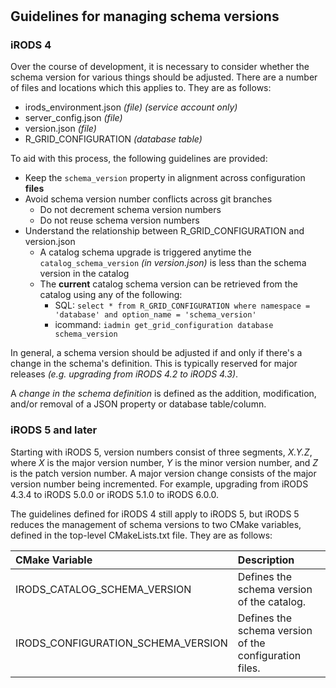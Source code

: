#

## Guidelines for managing schema versions

### iRODS 4

Over the course of development, it is necessary to consider whether the schema version for various things should be adjusted. There are a number of files and locations which this applies to. They are as follows:

- irods_environment.json _(file) (service account only)_
- server_config.json _(file)_
- version.json _(file)_
- R_GRID_CONFIGURATION _(database table)_

To aid with this process, the following guidelines are provided:

- Keep the `schema_version` property in alignment across configuration **files**
- Avoid schema version number conflicts across git branches
    - Do not decrement schema version numbers
    - Do not reuse schema version numbers
- Understand the relationship between R_GRID_CONFIGURATION and version.json
    - A catalog schema upgrade is triggered anytime the `catalog_schema_version` _(in version.json)_ is less than the schema version in the catalog
    - The **current** catalog schema version can be retrieved from the catalog using any of the following:
        - SQL: `select * from R_GRID_CONFIGURATION where namespace = 'database' and option_name = 'schema_version'`
        - icommand: `iadmin get_grid_configuration database schema_version`

In general, a schema version should be adjusted if and only if there's a change in the schema's definition. This is typically reserved for major releases _(e.g. upgrading from iRODS 4.2 to iRODS 4.3)_.

A _change in the schema definition_ is defined as the addition, modification, and/or removal of a JSON property or database table/column.

### iRODS 5 and later

Starting with iRODS 5, version numbers consist of three segments, _X.Y.Z_, where _X_ is the major version number, _Y_ is the minor version number, and _Z_ is the patch version number. A major version change consists of the major version number being incremented. For example, upgrading from iRODS 4.3.4 to iRODS 5.0.0 or iRODS 5.1.0 to iRODS 6.0.0.

The guidelines defined for iRODS 4 still apply to iRODS 5, but iRODS 5 reduces the management of schema versions to two CMake variables, defined in the top-level CMakeLists.txt file. They are as follows:

| CMake Variable | Description |
| :--- | :--- |
| IRODS_CATALOG_SCHEMA_VERSION | Defines the schema version of the catalog. |
| IRODS_CONFIGURATION_SCHEMA_VERSION | Defines the schema version of the configuration files. |
